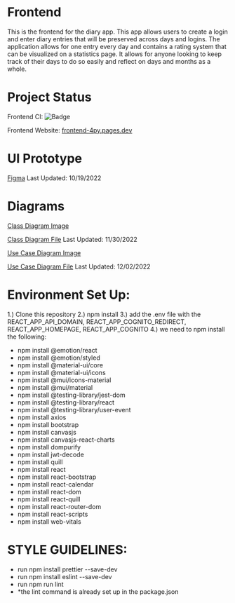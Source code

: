 # Frontend

This is the frontend for the diary app. This app allows users to create a login and enter diary entries that will be preserved across days and logins. The application allows for one entry every day and contains a rating system that can be visualized on a statistics page. It allows for anyone looking to keep track of their days to do so easily and reflect on days and months as a whole.

# Project Status

Frontend CI: ![Badge](https://github.com/myDiarycp/frontend/actions/workflows/ci.yml/badge.svg)

Frontend Website: [frontend-4py.pages.dev](https://frontend-4py.pages.dev)

# UI Prototype

[Figma](https://www.figma.com/file/g0mjqMVF5KSStrsPTFlGUc/Prototype?node-id=0%3A1&t=OrI8enNNnr5VR09P-1) Last Updated: 10/19/2022

# Diagrams

[Class Diagram Image](https://github.com/myDiarycp/backend/blob/main/ClassDiagram.png)

[Class Diagram File](https://github.com/myDiarycp/backend/blob/main/ClassDiagram.drawio)
Last Updated: 11/30/2022

[Use Case Diagram Image](https://github.com/myDiarycp/backend/blob/main/UseCase.png)

[Use Case Diagram File](https://github.com/myDiarycp/backend/blob/main/UseCase.drawio)
Last Updated: 12/02/2022 

# Environment Set Up:

1.) Clone this repository
2.) npm install
3.) add the .env file with the REACT_APP_API_DOMAIN, REACT_APP_COGNITO_REDIRECT, REACT_APP_HOMEPAGE, REACT_APP_COGNITO
4.) we need to npm install the following:
- npm install @emotion/react
- npm install @emotion/styled
- npm install @material-ui/core
- npm install @material-ui/icons
- npm install @mui/icons-material
- npm install @mui/material
- npm install @testing-library/jest-dom
- npm install @testing-library/react
- npm install @testing-library/user-event
- npm install axios
- npm install bootstrap
- npm install canvasjs
- npm install canvasjs-react-charts
- npm install dompurify
- npm install jwt-decode
- npm install quill
- npm install react
- npm install react-bootstrap
- npm install react-calendar
- npm install react-dom
- npm install react-quill
- npm install react-router-dom
- npm install react-scripts
- npm install web-vitals

# STYLE GUIDELINES:

- run npm install prettier --save-dev
- run npm install eslint --save-dev
- run npm run lint
- \*the lint command is already set up in the package.json
